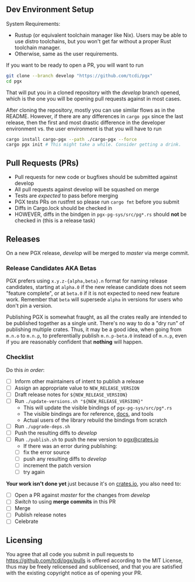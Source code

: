 ## Dev Environment Setup

System Requirements:
- Rustup (or equivalent toolchain manager like Nix). Users may be able to use distro toolchains, but you won't get far without a proper Rust toolchain manager.
- Otherwise, same as the user requirements.

If you want to be ready to open a PR, you will want to run
```bash
git clone --branch develop "https://github.com/tcdi/pgx"
cd pgx
```
That will put you in a cloned repository with the *develop* branch opened,
which is the one you will be opening pull requests against in most cases.

After cloning the repository, mostly you can use similar flows as in the README.
However, if there are any differences in `cargo pgx` since the last release, then
the first and most drastic difference in the developer environment vs. the user environment is that you will have to run
```bash
cargo install cargo-pgx --path ./cargo-pgx --force
cargo pgx init # This might take a while. Consider getting a drink.
```

## Pull Requests (PRs)

- Pull requests for new code or bugfixes should be submitted against develop
- All pull requests against develop will be squashed on merge
- Tests are *expected* to pass before merging
- PGX tests PRs on rustfmt so please run `cargo fmt` before you submit
- Diffs in Cargo.lock should be checked in
- HOWEVER, diffs in the bindgen in `pgx-pg-sys/src/pg*.rs` should **not** be checked in (this is a release task)

## Releases

On a new PGX release, *develop* will be merged to *master* via merge commit.
<!-- it's somewhat ambiguous whether we do this for stable or also "release candidate" releases -->

### Release Candidates AKA Betas
PGX prefers using `x.y.z-{alpha,beta}.n` format for naming release candidates,
starting at `alpha.0` if the new release candidate does not seem "feature complete",
or at `beta.0` if it is not expected to need new feature work. Remember that `beta` will supersede `alpha` in versions for users who don't pin a version.

Publishing PGX is somewhat fraught, as all the crates really are intended to be published together as a single unit. There's no way to do a "dry run" of publishing multiple crates. Thus, it may be a good idea, when going from `m.n.o` to `m.n.p`, to preferentially publish `m.n.p-beta.0` instead of `m.n.p`, even if you are reasonably confident that **nothing** will happen.

### Checklist
Do this *in order*:
- [ ] Inform other maintainers of intent to publish a release
- [ ] Assign an appropriate value to `NEW_RELEASE_VERSION`
- [ ] Draft release notes for `${NEW_RELEASE_VERSION}`
- [ ] Run `./update-versions.sh "${NEW_RELEASE_VERSION}"`
    - This will update the visible bindings of `pgx-pg-sys/src/pg*.rs`
    - The visible bindings are for reference, [docs][pgx@docs.rs], and tools
    - Actual users of the library rebuild the bindings from scratch
- [ ] Run `./upgrade-deps.sh`
- [ ] Push the resulting diffs to *develop*
- [ ] Run `./publish.sh` to push the new version to [pgx@crates.io]
    - If there was an error during publishing:
    - [ ] fix the error source
    - [ ] push any resulting diffs to *develop*
    - [ ] increment the patch version
    - [ ] try again

**Your work isn't done yet** just because it's on [crates.io], you also need to:
- [ ] Open a PR against *master* for the changes from *develop*
- [ ] *Switch* to using **merge commits** in this PR
- [ ] Merge
- [ ] Publish release notes
- [ ] Celebrate

## Licensing

You agree that all code you submit in pull requests to https://github.com/tcdi/pgx/pulls
is offered according to the MIT License, thus may be freely relicensed and sublicensed,
and that you are satisfied with the existing copyright notice as of opening your PR.

[crates.io]: https://crates.io
[pgx@crates.io]: https://crates.io/crates/pgxa
[pgx@docs.rs]: https://docs.rs/pgx/latest/pgx